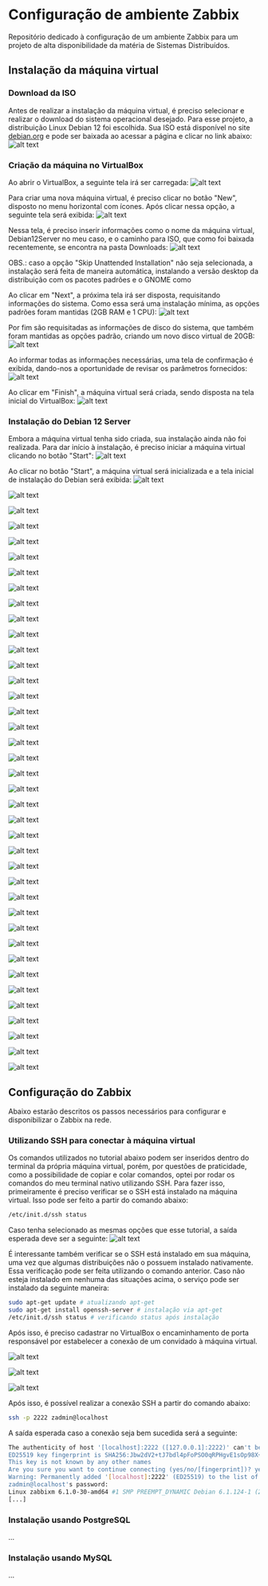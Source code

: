 # Configuração de ambiente Zabbix
Repositório dedicado à configuração de um ambiente Zabbix para um projeto de alta disponibilidade da matéria de Sistemas Distribuídos.

## Instalação da máquina virtual

### Download da ISO
Antes de realizar a instalação da máquina virtual, é preciso selecionar e realizar o download do sistema operacional desejado. Para esse projeto, a distribuição Linux Debian 12 foi escolhida. Sua ISO está disponível no site [debian.org](https://www.debian.org/download) e pode ser baixada ao acessar a página e clicar no link abaixo:
![alt text](./imagens/b.png)

### Criação da máquina no VirtualBox
Ao abrir o VirtualBox, a seguinte tela irá ser carregada:
![alt text](./imagens/image.png)

Para criar uma nova máquina virtual, é preciso clicar no botão "New", disposto no menu horizontal com ícones. Após clicar nessa opção, a seguinte tela será exibida:
![alt text](./imagens/image-1.png)

Nessa tela, é preciso inserir informações como o nome da máquina virtual, Debian12Server no meu caso, e o caminho para ISO, que como foi baixada recentemente, se encontra na pasta Downloads:
![alt text](./imagens/a.png)

OBS.: caso a opção "Skip Unattended Installation" não seja selecionada, a instalação será feita de maneira automática, instalando a versão desktop da distribuição com os pacotes padrões e o GNOME como 

Ao clicar em "Next", a próxima tela irá ser disposta, requisitando informações do sistema. Como essa será uma instalação mínima, as opções padrões foram mantidas (2GB RAM e 1 CPU):
![alt text](./imagens/image-2.png)

Por fim são requisitadas as informações de disco do sistema, que também foram mantidas as opções padrão, criando um novo disco virtual de 20GB:
![alt text](./imagens/image-3.png)

Ao informar todas as informações necessárias, uma tela de confirmação é exibida, dando-nos a oportunidade de revisar os parâmetros fornecidos:
![alt text](./imagens/image-4.png)

Ao clicar em "Finish", a máquina virtual será criada, sendo disposta na tela inicial do VirtualBox:
![alt text](./imagens/image-5.png)

### Instalação do Debian 12 Server
Embora a máquina virtual tenha sido criada, sua instalação ainda não foi realizada. Para dar início à instalação, é preciso iniciar a máquina virtual clicando no botão "Start":
![alt text](./imagens/c.png)

Ao clicar no botão "Start", a máquina virtual será inicializada e a tela inicial de instalação do Debian será exibida:
![alt text](./imagens/image-6.png)

![alt text](./imagens/image-7.png)

![alt text](./imagens/image-8.png)

![alt text](./imagens/image-9.png)

![alt text](./imagens/image-10.png)

![alt text](./imagens/image-11.png)

![alt text](./imagens/image-12.png)

![alt text](./imagens/image-13.png)

![alt text](./imagens/image-14.png)

![alt text](./imagens/image-15.png)

![alt text](./imagens/image-16.png)

![alt text](./imagens/image-17.png)

![alt text](./imagens/image-18.png)

![alt text](./imagens/image-19.png)

![alt text](./imagens/image-21.png)

![alt text](./imagens/image-22.png)

![alt text](./imagens/image-23.png)

![alt text](./imagens/image-24.png)

![alt text](./imagens/image-25.png)

![alt text](./imagens/image-26.png)

![alt text](./imagens/image-27.png)

![alt text](./imagens/image-28.png)

![alt text](./imagens/image-29.png)

![alt text](./imagens/image-31.png)

![alt text](./imagens/image-32.png)

![alt text](./imagens/image-33.png)

![alt text](./imagens/image-34.png)

![alt text](./imagens/image-35.png)

![alt text](./imagens/image-36.png)

![alt text](./imagens/image-37.png)

![alt text](./imagens/image-38.png)

![alt text](./imagens/image-39.png)

![alt text](./imagens/image-40.png)

![alt text](./imagens/image-41.png)

![alt text](./imagens/image-42.png)

![alt text](./imagens/image-43.png)

![alt text](./imagens/image-44.png)

![alt text](./imagens/image-45.png)

![alt text](./imagens/image-46.png)

## Configuração do Zabbix
Abaixo estarão descritos os passos necessários para configurar e disponibilizar o Zabbix na rede.

### Utilizando SSH para conectar à máquina virtual
Os comandos utilizados no tutorial abaixo podem ser inseridos dentro do terminal da própria máquina virtual, porém, por questões de praticidade, como a possibilidade de copiar e colar comandos, optei por rodar os comandos do meu terminal nativo utilizando SSH. Para fazer isso, primeiramente é preciso verificar se o SSH está instalado na máquina virtual. Isso pode ser feito a partir do comando abaixo:

```sh
/etc/init.d/ssh status
```

Caso tenha selecionado as mesmas opções que esse tutorial, a saída esperada deve ser a seguinte:
![alt text](image.png)

É interessante também verificar se o SSH está instalado em sua máquina, uma vez que algumas distribuições não o possuem instalado nativamente. Essa verificação pode ser feita utilizando o comando anterior. Caso não esteja instalado em nenhuma das situações acima, o serviço pode ser instalado da seguinte maneira:

```sh
sudo apt-get update # atualizando apt-get
sudo apt-get install openssh-server # instalação via apt-get
/etc/init.d/ssh status # verificando status após instalação
```

Após isso, é preciso cadastrar no VirtualBox o encaminhamento de porta responsável por estabelecer a conexão de um convidado à máquina virtual. 

![alt text](image-1.png)

![alt text](image-2.png)

![alt text](image-3.png)

Após isso, é possível realizar a conexão SSH a partir do comando abaixo:
```sh
ssh -p 2222 zadmin@localhost
```

A saída esperada caso a conexão seja bem sucedida será a seguinte:
```sh
The authenticity of host '[localhost]:2222 ([127.0.0.1]:2222)' can't be established.
ED25519 key fingerprint is SHA256:Jbw2dV2+tJ7bdl4pFoPSO0qRPHgvE1sOp98X+lo2MOc.
This key is not known by any other names
Are you sure you want to continue connecting (yes/no/[fingerprint])? yes
Warning: Permanently added '[localhost]:2222' (ED25519) to the list of known hosts.
zadmin@localhost's password: 
Linux zabbixm 6.1.0-30-amd64 #1 SMP PREEMPT_DYNAMIC Debian 6.1.124-1 (2025-01-12) x86_64
[...]
```

### Instalação usando PostgreSQL
...

### Instalação usando MySQL
...